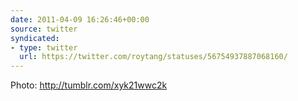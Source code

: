 ```yaml
---
date: 2011-04-09 16:26:46+00:00
source: twitter
syndicated:
- type: twitter
  url: https://twitter.com/roytang/statuses/56754937887068160/
---
```


Photo:  http://tumblr.com/xyk21wwc2k